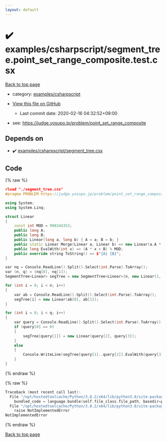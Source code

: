 ```yaml
---
layout: default
---
```


<!-- mathjax config similar to math.stackexchange -->
<script type="text/javascript" async
  src="https://cdnjs.cloudflare.com/ajax/libs/mathjax/2.7.5/MathJax.js?config=TeX-MML-AM_CHTML">
</script>
<script type="text/x-mathjax-config">
  MathJax.Hub.Config({
    TeX: { equationNumbers: { autoNumber: "AMS" }},
    tex2jax: {
      inlineMath: [ ['$','$'] ],
      processEscapes: true
    },
    "HTML-CSS": { matchFontHeight: false },
    displayAlign: "left",
    displayIndent: "2em"
  });
</script>

<script type="text/javascript" src="https://cdnjs.cloudflare.com/ajax/libs/jquery/3.4.1/jquery.min.js"></script>
<script src="https://cdn.jsdelivr.net/npm/jquery-balloon-js@1.1.2/jquery.balloon.min.js" integrity="sha256-ZEYs9VrgAeNuPvs15E39OsyOJaIkXEEt10fzxJ20+2I=" crossorigin="anonymous"></script>
<script type="text/javascript" src="../../../assets/js/copy-button.js"></script>
<link rel="stylesheet" href="../../../assets/css/copy-button.css" />


# :heavy_check_mark: examples/csharpscript/segment_tree.point_set_range_composite.test.csx

<a href="../../../index.html">Back to top page</a>

* category: <a href="../../../index.html#441c1a781d23a6e65db56eaa313dbebd">examples/csharpscript</a>
* <a href="{{ site.github.repository_url }}/blob/master/examples/csharpscript/segment_tree.point_set_range_composite.test.csx">View this file on GitHub</a>
    - Last commit date: 2020-02-16 04:32:52+09:00


* see: <a href="https://judge.yosupo.jp/problem/point_set_range_composite">https://judge.yosupo.jp/problem/point_set_range_composite</a>


## Depends on

* :heavy_check_mark: <a href="../../../library/examples/csharpscript/segment_tree.csx.html">examples/csharpscript/segment_tree.csx</a>


## Code

<a id="unbundled"></a>
{% raw %}
```cpp
#load "./segment_tree.csx"
#pragma PROBLEM https://judge.yosupo.jp/problem/point_set_range_composite

using System;
using System.Linq;

struct Linear
{
    const int MOD = 998244353;
    public long A;
    public long B;
    public Linear(long a, long b) { A = a; B = b; }
    public static Linear Merge(Linear a, Linear b) => new Linear(a.A * b.A % MOD, (a.B * b.A + b.B) % MOD);
    public long EvalWith(int x) => (A * x + B) % MOD;
    public override string ToString() => $"{A} {B}";
}

var nq = Console.ReadLine().Split().Select(int.Parse).ToArray();
var (n, q) = (nq[0], nq[1]);
SegmentTree<Linear> segTree = new SegmentTree<Linear>(n, new Linear(1, 0), Linear.Merge);

for (int i = 0; i < n; i++)
{
    var ab = Console.ReadLine().Split().Select(int.Parse).ToArray();
    segTree[i] = new Linear(ab[0], ab[1]);
}

for (int i = 0; i < q; i++)
{
    var query = Console.ReadLine().Split().Select(int.Parse).ToArray();
    if (query[0] == 0)
    {
        segTree[query[1]] = new Linear(query[2], query[3]);
    }
    else
    {
        Console.WriteLine(segTree[query[1]..query[2]].EvalWith(query[3]));
    }
}


```
{% endraw %}

<a id="bundled"></a>
{% raw %}
```cpp
Traceback (most recent call last):
  File "/opt/hostedtoolcache/Python/3.8.2/x64/lib/python3.8/site-packages/onlinejudge_verify/docs.py", line 340, in write_contents
    bundled_code = language.bundle(self.file_class.file_path, basedir=pathlib.Path.cwd())
  File "/opt/hostedtoolcache/Python/3.8.2/x64/lib/python3.8/site-packages/onlinejudge_verify/languages/csharpscript.py", line 108, in bundle
    raise NotImplementedError
NotImplementedError

```
{% endraw %}

<a href="../../../index.html">Back to top page</a>

